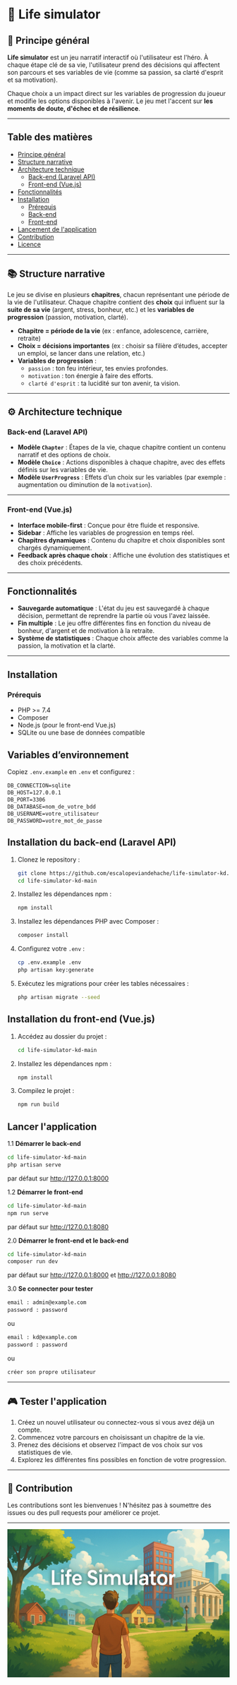 # 🌌 Life simulator

## 🧩 Principe général

**Life simulator** est un jeu narratif interactif où l'utilisateur est l'héro. À chaque étape clé de sa vie, l'utilisateur prend des décisions qui affectent son parcours et ses variables de vie (comme sa passion, sa clarté d'esprit et sa motivation).

Chaque choix a un impact direct sur les variables de progression du joueur et modifie les options disponibles à l'avenir. Le jeu met l'accent sur **les moments de doute, d'échec et de résilience**.

---

## Table des matières
- [Principe général](#principe-général)
- [Structure narrative](#structure-narrative)
- [Architecture technique](#architecture-technique)
  - [Back-end (Laravel API)](#back-end-laravel-api)
  - [Front-end (Vue.js)](#front-end-vuejs)
- [Fonctionnalités](#fonctionnalités)
- [Installation](#installation)
  - [Prérequis](#prérequis)
  - [Back-end](#installation-du-back-end-laravel-api)
  - [Front-end](#installation-du-front-end-vuejs)
- [Lancement de l'application](#lancer-lapplication)
- [Contribution](#contribution)
- [Licence](#licence)


---

## 📚 Structure narrative

Le jeu se divise en plusieurs **chapitres**, chacun représentant une période de la vie de l'utilisateur. Chaque chapitre contient des **choix** qui influent sur la **suite de sa vie** (argent, stress, bonheur, etc.) et les **variables de progression** (passion, motivation, clarté).

- **Chapitre = période de la vie** (ex : enfance, adolescence, carrière, retraite)
- **Choix = décisions importantes** (ex : choisir sa filière d’études, accepter un emploi, se lancer dans une relation, etc.)
- **Variables de progression** :
  - `passion` : ton feu intérieur, tes envies profondes.
  - `motivation` : ton énergie à faire des efforts.
  - `clarté d'esprit` : ta lucidité sur ton avenir, ta vision.

---

## ⚙️ Architecture technique

### Back-end (Laravel API)

- **Modèle `Chapter`** : Étapes de la vie, chaque chapitre contient un contenu narratif et des options de choix.
- **Modèle `Choice`** : Actions disponibles à chaque chapitre, avec des effets définis sur les variables de vie.
- **Modèle `UserProgress`** : Effets d’un choix sur les variables (par exemple : augmentation ou diminution de la `motivation`).

---

### Front-end (Vue.js)

- **Interface mobile-first** : Conçue pour être fluide et responsive.
- **Sidebar** : Affiche les variables de progression en temps réel.
- **Chapitres dynamiques** : Contenu du chapitre et choix disponibles sont chargés dynamiquement.
- **Feedback après chaque choix** : Affiche une évolution des statistiques et des choix précédents.

---

## Fonctionnalités

- **Sauvegarde automatique** : L'état du jeu est sauvegardé à chaque décision, permettant de reprendre la partie où vous l'avez laissée.
- **Fin multiple** : Le jeu offre différentes fins en fonction du niveau de bonheur, d'argent et de motivation à la retraite.
- **Système de statistiques** : Chaque choix affecte des variables comme la passion, la motivation et la clarté.

---

## Installation

### Prérequis

- PHP >= 7.4
- Composer
- Node.js (pour le front-end Vue.js)
- SQLite ou une base de données compatible

## Variables d’environnement

Copiez `.env.example` en `.env` et configurez :

```dotenv
DB_CONNECTION=sqlite
DB_HOST=127.0.0.1
DB_PORT=3306
DB_DATABASE=nom_de_votre_bdd
DB_USERNAME=votre_utilisateur
DB_PASSWORD=votre_mot_de_passe
```

## Installation du back-end (Laravel API)

1. Clonez le repository :

    ```bash
    git clone https://github.com/escalopeviandehache/life-simulator-kd.git
    cd life-simulator-kd-main
    ```

2. Installez les dépendances npm :

    ```bash
    npm install
    ```

3. Installez les dépendances PHP avec Composer :

    ```bash
    composer install
    ```

4. Configurez votre `.env` :

    ```bash
    cp .env.example .env
    php artisan key:generate
    ```

5. Exécutez les migrations pour créer les tables nécessaires :

    ```bash
    php artisan migrate --seed
    ```

## Installation du front-end (Vue.js)

1. Accédez au dossier  du projet :

    ```bash
    cd life-simulator-kd-main
    ```

2. Installez les dépendances npm :

    ```bash
    npm install
    ```

3. Compilez le projet :

    ```bash
    npm run build
    ```

## Lancer l'application

1.1 **Démarrer le back-end**  
   ```bash
   cd life-simulator-kd-main
   php artisan serve
   ```  
   par défaut sur http://127.0.0.1:8000

1.2 **Démarrer le front-end**  
   ```bash
   cd life-simulator-kd-main
   npm run serve
   ```  
   par défaut sur http://127.0.0.1:8080

2.0 **Démarrer le front-end et le back-end**  
   ```bash
   cd life-simulator-kd-main
   composer run dev
   ```  
   par défaut sur http://127.0.0.1:8000 et http://127.0.0.1:8080

3.0 **Se connecter pour tester**
```bash
email : admin@example.com
password : password
```
ou 
```bash
email : kd@example.com
password : password
```
ou
```bash
créer son propre utilisateur
```
---

## 🎮 Tester l'application

1. Créez un nouvel utilisateur ou connectez-vous si vous avez déjà un compte.
2. Commencez votre parcours en choisissant un chapitre de la vie.
3. Prenez des décisions et observez l'impact de vos choix sur vos statistiques de vie.
4. Explorez les différentes fins possibles en fonction de votre progression.


---

## 📝 Contribution

Les contributions sont les bienvenues ! N'hésitez pas à soumettre des issues ou des pull requests pour améliorer ce projet.

---

![Life Simulator](./public/images/LifeSimulator.PNG)
